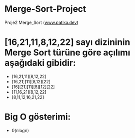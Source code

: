 # Merge-Sort-Project
Proje2 Merge_Sort (www.patika.dev)
# [16,21,11,8,12,22] sayı dizininin Merge Sort türüne göre açılımı aşağıdaki gibidir:
* [16,21,11][8,12,22]
* [16,21][11][8,12][22]
* [16][21][11][8][12][22]
* [11,16,21][8,12,22]
* [8,11,12,16,21,22] 

# Big O gösterimi:
* 0(nlogn)
